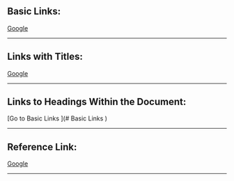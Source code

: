 ## Basic Links:
[Google](https://www.google.com)

---
## Links with Titles:
[Google](https://google.com "Famous Search English")

---
## Links to Headings Within the Document:
[Go to Basic Links ](# Basic Links )

---
## Reference Link:
[Google][1]

[1]: https://www.google.com "Search English"
---
